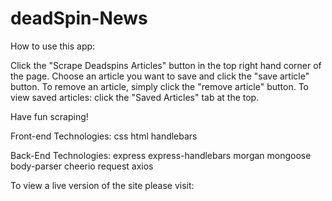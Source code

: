 # deadSpin-News

How to use this app:

Click the "Scrape Deadspins Articles" button in the top right hand corner of the page.
Choose an article you want to save and click the "save article" button.
To remove an article, simply click the "remove article" button.
To view saved articles: click the "Saved Articles" tab at the top.

Have fun scraping!

Front-end Technologies:
css
html
handlebars

Back-End Technologies:
express
express-handlebars
morgan
mongoose
body-parser
cheerio
request
axios

To view a live version of the site please visit:
